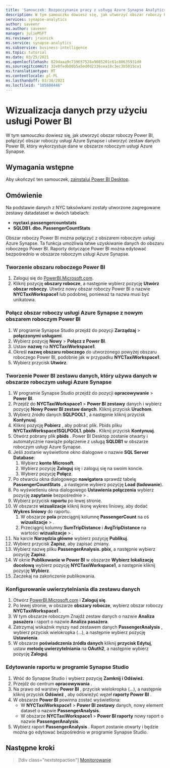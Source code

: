 ```yaml
---
title: 'Samouczek: Rozpoczynanie pracy z usługą Azure Synapse Analytics — Wizualizacja danych obszaru roboczego za pomocą Power BI'
description: W tym samouczku dowiesz się, jak utworzyć obszar roboczy Power BI, połączyć obszar roboczy usługi Azure Synapse i utworzyć zestaw danych Power BI, który wykorzystuje dane w obszarze roboczym usługi Azure Synapse.
services: synapse-analytics
author: saveenr
ms.author: saveenr
manager: julieMSFT
ms.reviewer: jrasnick
ms.service: synapse-analytics
ms.subservice: business-intelligence
ms.topic: tutorial
ms.date: 03/25/2021
ms.openlocfilehash: 829daaa9c739657528a9085201c61c88635931d0
ms.sourcegitcommit: 32e0fedb80b5a5ed0d2336cea18c3ec3b5015ca1
ms.translationtype: MT
ms.contentlocale: pl-PL
ms.lasthandoff: 03/30/2021
ms.locfileid: "105608446"
---
```

# <a name="visualize-data-with-power-bi"></a>Wizualizacja danych przy użyciu usługi Power BI

W tym samouczku dowiesz się, jak utworzyć obszar roboczy Power BI, połączyć obszar roboczy usługi Azure Synapse i utworzyć zestaw danych Power BI, który wykorzystuje dane w obszarze roboczym usługi Azure Synapse. 

## <a name="prerequisites"></a>Wymagania wstępne
Aby ukończyć ten samouczek, [zainstaluj Power BI Desktop](https://aka.ms/pbidesktopstore).

## <a name="overview"></a>Omówienie

Na podstawie danych z NYC taksówkami zostały utworzone zagregowane zestawy datadataset w dwóch tabelach:
- **nyctaxi.passengercountstats**
- **SQLDB1. dbo. PassengerCountStats**

Obszar roboczy Power BI można połączyć z obszarem roboczym usługi Azure Synapse. Ta funkcja umożliwia łatwe uzyskiwanie danych do obszaru roboczego Power BI. Raporty dotyczące Power BI można edytować bezpośrednio w obszarze roboczym usługi Azure Synapse. 

### <a name="create-a-power-bi-workspace"></a>Tworzenie obszaru roboczego Power BI

1. Zaloguj się do [PowerBI.Microsoft.com](https://powerbi.microsoft.com/).
1. Kliknij pozycję **obszary robocze**, a następnie wybierz pozycję **Utwórz obszar roboczy**. Utwórz nowy obszar roboczy Power BI o nazwie **NYCTaxiWorkspace1** lub podobnej, ponieważ ta nazwa musi być unikatowa.

### <a name="link-your-azure-synapse-workspace-to-your-new-power-bi-workspace"></a>Połącz obszar roboczy usługi Azure Synapse z nowym obszarem roboczym Power BI

1. W programie Synapse Studio przejdź do pozycji **Zarządzaj**  >  **połączonymi usługami**.
1. Wybierz pozycję **Nowy**  >  **Połącz z Power BI**.
1. Ustaw **nazwę** na **NYCTaxiWorkspace1**.
1. Określ **nazwę obszaru roboczego** do utworzonego powyżej obszaru roboczego Power BI, podobnie jak w przypadku **NYCTaxiWorkspace1**.
1. Wybierz przycisk **Utwórz**.

### <a name="create-a-power-bi-dataset-that-uses-data-in-your-azure-synapse-workspace"></a>Tworzenie Power BI zestawu danych, który używa danych w obszarze roboczym usługi Azure Synapse

1. W programie Synapse Studio przejdź do pozycji **opracowywanie**  >  **Power BI**.
1. Przejdź do **NYCTaxiWorkspace1**  >  **Power BI zestawy** danych i wybierz pozycję **Nowy Power BI zestaw danych**. Kliknij przycisk **Uruchom**.
1. Wybierz źródło danych **SQLPOOL1** , a następnie kliknij przycisk **Kontynuuj**.
1. Kliknij pozycję **Pobierz** , aby pobrać plik. Pbids pliku **NYCTaxiWorkspace1SQLPOOL1. pbids** . Kliknij przycisk **Kontynuuj**.
1. Otwórz pobrany plik **pbids** . Power BI Desktop zostanie otwarty i automatycznie nawiąże połączenie z usługą **SQLDB1** w obszarze roboczym usługi Azure Synapse.
1. Jeśli zostanie wyświetlone okno dialogowe o nazwie **SQL Server Database**:
    1. Wybierz **konto Microsoft**.
    1. Wybierz pozycję **Zaloguj** się i zaloguj się na swoim koncie.
    1. Wybierz pozycję **Połącz**.
1. Po otwarciu okna dialogowego **nawigatora** sprawdź tabelę **PassengerCountStats** , a następnie wybierz pozycję **Load (ładowanie**).
1. Po wyświetleniu okna dialogowego **Ustawienia połączenia** wybierz pozycję **zapytanie** bezpośrednie  >  .
1. Wybierz przycisk **raportu** po lewej stronie.
1. W obszarze **wizualizacje** kliknij ikonę wykres liniowy, aby dodać **Wykres liniowy** do raportu.
    1. W obszarze **pola** przeciągnij kolumnę **PassengerCount** na oś **wizualizacje**  >  .
    1. Przeciągnij kolumny **SumTripDistance** i **AvgTripDistance** na wartości **wizualizacje**  >  .
1. Na karcie **Narzędzia główne** wybierz pozycję **Publikuj**.
1. Wybierz przycisk **Zapisz**, aby zapisać zmiany.
1. Wybierz nazwę pliku **PassengerAnalysis. pbix**, a następnie wybierz pozycję **Zapisz**.
1. W oknie **Publikowanie w Power BI** w obszarze **Wybierz lokalizację docelową** wybierz pozycję **NYCTaxiWorkspace1**, a następnie kliknij pozycję **Wybierz**.
1. Zaczekaj na zakończenie publikowania. 

### <a name="configure-authentication-for-your-dataset"></a>Konfigurowanie uwierzytelniania dla zestawu danych

1. Otwórz [PowerBI.Microsoft.com](https://powerbi.microsoft.com/) i **Zaloguj się**.
1. Po lewej stronie, w obszarze **obszary robocze**, wybierz obszar roboczy **NYCTaxiWorkspace1** .
1. W tym obszarze roboczym Znajdź zestaw danych o nazwie **Analiza pasażera** i raport o nazwie **Analiza pasażera**.
1. Zatrzymaj wskaźnik myszy nad zestawem danych **PassengerAnalysis** , wybierz przycisk wielokropka (...), a następnie wybierz pozycję **Ustawienia**.
1. W obszarze **poświadczenia źródła danych** kliknij **przycisk Edytuj**, ustaw **metodę uwierzytelniania** na **OAuth2**, a następnie wybierz pozycję **Zaloguj**.

### <a name="edit-a-report-in-synapse-studio"></a>Edytowanie raportu w programie Synapse Studio

1. Wróć do Synapse Studio i wybierz pozycję **Zamknij i Odśwież**.
1. Przejdź do centrum **opracowywania** .
1. Na prawo od warstwy **Power BI** , przycisk wielokropka (...), a następnie kliknij przycisk **Odśwież** , aby odświeżyć węzeł **raporty Power BI** .
1. W obszarze **Power BI** powinna zostać wyświetlona:
    * W **NYCTaxiWorkspace1**  >  **Power BI zestawy** danych, nowy element dataset o nazwie **PassengerAnalysis**.
    * W obszarze **NYCTaxiWorkspace1**  >  **Power BI raporty** nowy raport o nazwie **PassengerAnalysis**.
1. Wybierz raport **PassengerAnalysis** . Raport zostanie otwarty i będzie można go edytować bezpośrednio w programie Synapse Studio.



## <a name="next-steps"></a>Następne kroki

> [!div class="nextstepaction"]
> [Monitorowanie](get-started-monitor.md)
                                 


